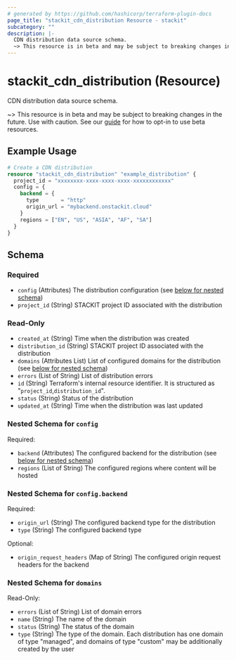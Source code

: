 ```yaml
---
# generated by https://github.com/hashicorp/terraform-plugin-docs
page_title: "stackit_cdn_distribution Resource - stackit"
subcategory: ""
description: |-
  CDN distribution data source schema.
  ~> This resource is in beta and may be subject to breaking changes in the future. Use with caution. See our guide https://registry.terraform.io/providers/stackitcloud/stackit/latest/docs/guides/opting_into_beta_resources for how to opt-in to use beta resources.
---
```


# stackit_cdn_distribution (Resource)

CDN distribution data source schema.

~> This resource is in beta and may be subject to breaking changes in the future. Use with caution. See our [guide](https://registry.terraform.io/providers/stackitcloud/stackit/latest/docs/guides/opting_into_beta_resources) for how to opt-in to use beta resources.

## Example Usage

```terraform
# Create a CDN distribution
resource "stackit_cdn_distribution" "example_distribution" {
  project_id = "xxxxxxxx-xxxx-xxxx-xxxx-xxxxxxxxxxxx"
  config = {
    backend = {
      type       = "http"
      origin_url = "mybackend.onstackit.cloud"
    }
    regions = ["EN", "US", "ASIA", "AF", "SA"]
  }
}
```

<!-- schema generated by tfplugindocs -->
## Schema

### Required

- `config` (Attributes) The distribution configuration (see [below for nested schema](#nestedatt--config))
- `project_id` (String) STACKIT project ID associated with the distribution

### Read-Only

- `created_at` (String) Time when the distribution was created
- `distribution_id` (String) STACKIT project ID associated with the distribution
- `domains` (Attributes List) List of configured domains for the distribution (see [below for nested schema](#nestedatt--domains))
- `errors` (List of String) List of distribution errors
- `id` (String) Terraform's internal resource identifier. It is structured as "`project_id`,`distribution_id`".
- `status` (String) Status of the distribution
- `updated_at` (String) Time when the distribution was last updated

<a id="nestedatt--config"></a>
### Nested Schema for `config`

Required:

- `backend` (Attributes) The configured backend for the distribution (see [below for nested schema](#nestedatt--config--backend))
- `regions` (List of String) The configured regions where content will be hosted

<a id="nestedatt--config--backend"></a>
### Nested Schema for `config.backend`

Required:

- `origin_url` (String) The configured backend type for the distribution
- `type` (String) The configured backend type

Optional:

- `origin_request_headers` (Map of String) The configured origin request headers for the backend



<a id="nestedatt--domains"></a>
### Nested Schema for `domains`

Read-Only:

- `errors` (List of String) List of domain errors
- `name` (String) The name of the domain
- `status` (String) The status of the domain
- `type` (String) The type of the domain. Each distribution has one domain of type "managed", and domains of type "custom" may be additionally created by the user
